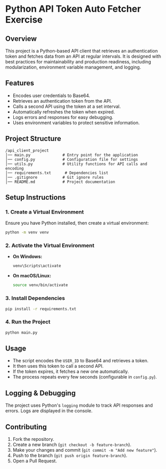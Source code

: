 # Python API Token Auto Fetcher Exercise

## Overview

This project is a Python-based API client that retrieves an authentication token and fetches data from an API at regular intervals. It is designed with best practices for maintainability and production readiness, including modularization, environment variable management, and logging.

## Features

- Encodes user credentials to Base64.
- Retrieves an authentication token from the API.
- Calls a second API using the token at a set interval.
- Automatically refreshes the token when expired.
- Logs errors and responses for easy debugging.
- Uses environment variables to protect sensitive information.

## Project Structure

```
/api_client_project
│── main.py              # Entry point for the application
│── config.py            # Configuration file for settings
│── utils.py             # Utility functions for API calls and encoding
│── requirements.txt      # Dependencies list
│── .gitignore           # Git ignore rules
│── README.md            # Project documentation
```

## Setup Instructions

### 1. Create a Virtual Environment

Ensure you have Python installed, then create a virtual environment:

```sh
python -m venv venv
```

### 2. Activate the Virtual Environment

- **On Windows:**
  ```sh
  venv\Scripts\activate
  ```
- **On macOS/Linux:**
  ```sh
  source venv/bin/activate
  ```

### 3. Install Dependencies

```sh
pip install -r requirements.txt
```

### 4. Run the Project

```sh
python main.py
```

## Usage

- The script encodes the `USER_ID` to Base64 and retrieves a token.
- It then uses this token to call a second API.
- If the token expires, it fetches a new one automatically.
- The process repeats every few seconds (configurable in `config.py`).

## Logging & Debugging

The project uses Python's `logging` module to track API responses and errors. Logs are displayed in the console.

## Contributing

1. Fork the repository.
2. Create a new branch (`git checkout -b feature-branch`).
3. Make your changes and commit (`git commit -m "Add new feature"`).
4. Push to the branch (`git push origin feature-branch`).
5. Open a Pull Request.

